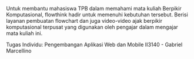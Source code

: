 Untuk membantu mahasiswa TPB dalam memahami mata kuliah Berpikir Komputasional, flowthink hadir untuk memenuhi kebutuhan tersebut. Berisi layanan pembuatan flowchart dan juga video-video ajak berpikir komputasional terpusat yang digunakan oleh pengajar dalam mengajar mata kuliah ini.

Tugas Individu: Pengembangan Aplikasi Web dan Mobile
II3140 - Gabriel Marcellino
